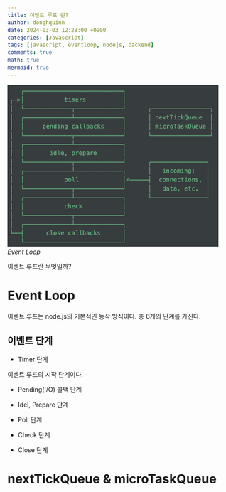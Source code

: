 ```yaml
---
title: 이벤트 루프 란?
author: donghquinn
date: 2024-03-03 12:28:00 +0900
categories: [Javascript]
tags: [javascript, eventloop, nodejs, backend]
comments: true
math: true
mermaid: true
---
```


<img src="assets/img/eventloop.png"/>
<em>Event Loop</em>

이벤트 루프란 무엇일까?

# Event Loop

이벤트 루프는 node.js의 기본적인 동작 방식이다. 총 6개의 단계를 가진다.

## 이벤트 단계

- Timer 단계

이벤트 루프의 시작 단계이다. 

- Pending(I/O) 콜백 단계

- Idel, Prepare 단계

- Poll 단계

- Check 단계

- Close 단계

# nextTickQueue & microTaskQueue
